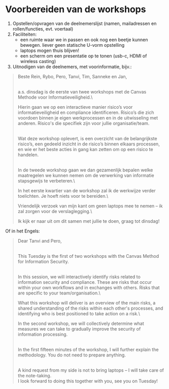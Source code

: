# Voorbereiden van de workshops

1. Opstellen/opvragen van de deelnemerslijst (namen, mailadressen en rollen/functies, evt. voertaal)
2. Faciliteiten:
   * een ruimte waar we in passen en ook nog een beetje kunnen bewegen. liever geen statische U-vorm opstelling
   * laptops mogen thuis blijven!
   * een scherm om een presentatie op te tonen (usb-c, HDMI of wireless casting)
3. Uitnodigen van de deelnemers, met voorinformatie, bijv.:

> Beste Rein, Rybo, Pero, Tanvi, Tim, Sanneke en Jan,
>
> \
> a.s. dinsdag is de eerste van twee workshops met de Canvas Methode voor Informatieveiligheid.\
>
>
> Hierin gaan we op een interactieve manier risico’s voor informatieveiligheid en compliance identificeren. Risico’s die zich voordoen binnen je eigen werkprocessen en in de uitwisseling met anderen. Risico's die specifiek zijn voor jullie organisatie/team.
>
> \
> Wat deze workshop oplevert, is een overzicht van de belangrijkste risico’s, een gedeeld inzicht in de risico’s binnen elkaars processen, en wie er het beste acties in gang kan zetten om op een risico te handelen.
>
> \
> In de tweede workshop gaan we dan gezamenlijk bepalen welke maatregelen we kunnen nemen om de verwerking van informatie stapsgewijs te verbeteren.\
>
>
> In het eerste kwartier van de workshop zal ik de werkwijze verder toelichten. Je hoeft niets voor te bereiden.\
>
>
> Vriendelijk verzoek van mijn kant om geen laptops mee te nemen – ik zal zorgen voor de verslaglegging.\
>
>
> Ik kijk er naar uit om dit samen met jullie te doen, graag tot dinsdag!

Of in het Engels:

> Dear Tanvi and Pero,
>
> \
> This Tuesday is the first of two workshops with the Canvas Method for Information Security.
>
> \
> In this session, we will interactively identify risks related to information security and compliance. These are risks that occur within your own workflows and in exchanges with others. Risks that are specific to your team/organisation.\
>
>
> What this workshop will deliver is an overview of the main risks, a shared understanding of the risks within each other's processes, and identifying who is best positioned to take action on a risk.\
>
>
> In the second workshop, we will collectively determine what measures we can take to gradually improve the security of information processing.
>
> \
> In the first fifteen minutes of the workshop, I will further explain the methodology. You do not need to prepare anything.
>
> \
> A kind request from my side is not to bring laptops – I will take care of the note-taking.\
> I look forward to doing this together with you, see you on Tuesday!
